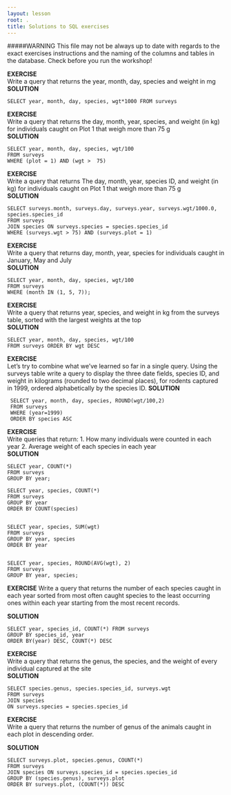 ```yaml
---
layout: lesson
root: .
title: Solutions to SQL exercises
---
```


#####WARNING
This file may not be always up to date with regards to the exact exercises instructions and the naming of the columns and tables in the database. Check before you run the workshop!


**EXERCISE**  
Write a query that returns the year, month, day, species and weight in mg  
**SOLUTION**  

	SELECT year, month, day, species, wgt*1000 FROM surveys


**EXERCISE**  
 Write a query that returns the day, month, year, species, and weight (in kg) for individuals caught on Plot 1 that weigh more than 75 g  
**SOLUTION**  

	SELECT year, month, day, species, wgt/100 
	FROM surveys 
	WHERE (plot = 1) AND (wgt >  75)


**EXERCISE**  
 Write a query that returns The day, month, year, species ID, and weight (in kg) for individuals caught on Plot 1 that weigh more than 75 g  
**SOLUTION**
 
 	SELECT surveys.month, surveys.day, surveys.year, surveys.wgt/1000.0, species.species_id 
 	FROM surveys  
 	JOIN species ON surveys.species = species.species_id 
 	WHERE (surveys.wgt > 75) AND (surveys.plot = 1)
 
**EXERCISE**   
Write a query that returns day, month, year, species for individuals caught  in January, May and July  
 **SOLUTION**  

	SELECT year, month, day, species, wgt/100 
	FROM surveys 
	WHERE (month IN (1, 5, 7));
 


**EXERCISE**   
 Write a query that returns year, species, and weight in kg from the surveys table, sorted with the largest weights at the top  
**SOLUTION**  

	SELECT year, month, day, species, wgt/100 
	FROM surveys ORDER BY wgt DESC

**EXERCISE**    
 Let’s try to combine what we’ve learned so far in a single query. Using the surveys table write a query to display the three date fields, species ID, and weight in kilograms (rounded to two decimal places), for rodents captured in 1999, ordered alphabetically by the species ID.
 **SOLUTION**
 
	 SELECT year, month, day, species, ROUND(wgt/100,2) 
	 FROM surveys 
	 WHERE (year=1999) 
	 ORDER BY species ASC
 
 

**EXERCISE**    
Write queries that return: 1. How many individuals were counted in each year 2. Average weight of each species in each year  
**SOLUTION**  

	
	SELECT year, COUNT(*)
	FROM surveys
	GROUP BY year;
	
	SELECT year, species, COUNT(*)
	FROM surveys
	GROUP BY year
	ORDER BY COUNT(species)
	
		
	SELECT year, species, SUM(wgt)
	FROM surveys
	GROUP BY year, species
	ORDER BY year
	
	
	SELECT year, species, ROUND(AVG(wgt), 2)
	FROM surveys
	GROUP BY year, species;
	
	
**EXERCISE**
Write a query that returns the number of each species caught in each year sorted from most often caught species to the least occurring ones within each year starting from the most recent records.

**SOLUTION**   
    
    SELECT year, species_id, COUNT(*) FROM surveys
    GROUP BY species_id, year  
    ORDER BY(year) DESC, COUNT(*) DESC	
	
	

**EXERCISE**  
 Write a query that returns the genus, the species, and the weight of every individual captured at the site  
**SOLUTION**  

	SELECT species.genus, species.species_id, surveys.wgt 
	FROM surveys 
	JOIN species 
	ON surveys.species = species.species_id 
	
	
**EXERCISE** 	
Write a query that returns the number of genus of the animals caught in each plot in descending order.

**SOLUTION** 

    SELECT surveys.plot, species.genus, COUNT(*)
    FROM surveys
    JOIN species ON surveys.species_id = species.species_id
    GROUP BY (species.genus), surveys.plot
    ORDER BY surveys.plot, (COUNT(*)) DESC
